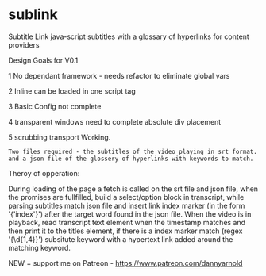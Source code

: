 # sublink
Subtitle Link java-script subtitles with a glossary of hyperlinks for content providers

Design Goals for V0.1

1 No dependant framework -          needs refactor to eliminate global vars

2 Inline                            can be loaded in one script tag

3 Basic Config                      not complete

4 transparent windows               need to complete absolute div placement

5 scrubbing transport               Working.

    Two files required - the subtitles of the video playing in srt format.
    and a json file of the glossery of hyperlinks with keywords to match.

Theroy of opperation:

During loading of the page a fetch is called on the srt file and json file, when the promises are fullfilled, build a select/option block in transcript, while parsing subtitles match json file and insert link index marker (in the form '{'index'}') after the target word found in the json file.
When the video is in playback, read transcript text element when the timestamp matches and then print it to the titles element, if there is a index marker match (regex '\{\d{1,4}\}') subsitute keyword with a hypertext link added around the matching keyword.

NEW = support me on Patreon - https://www.patreon.com/dannyarnold